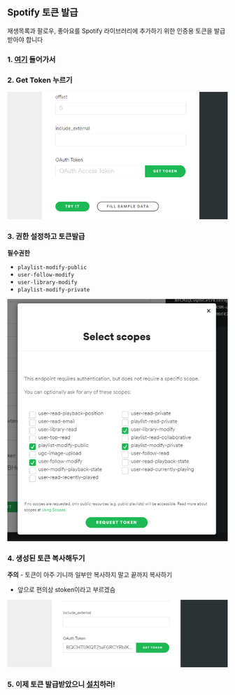 ## Spotify 토큰 발급
재생목록과 팔로우, 좋아요를 Spotify 라이브러리에 추가하기 위한 인증용 토큰을 발급받아야 합니다

### 1. [여기](https://developer.spotify.com/console/get-search-item/) 들어가서


### 2. Get Token 누르기
![token](../assets/screenshot/getstoken.png)

### 3. 권한 설정하고 토큰발급

**필수권한**
- `playlist-modify-public`
- `user-follow-modify`
- `user-library-modify`
- `playlist-modify-private`


![auth](../assets/screenshot/auth.png)


### 4. 생성된 토큰 복사해두기

**주의** - 토큰이 아주 기니까 일부만 복사하지 말고 끝까지 복사하기
- 앞으로 편의상 stoken이라고 부르겠슴

![stoken](../assets/screenshot/stoken.png)


### 5. 이제 토큰 발급받았으니 [설치](install)하러!
